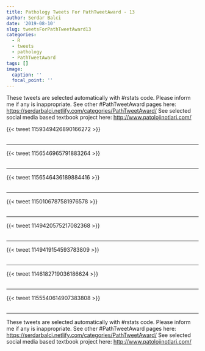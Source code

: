 ```yaml
---
title: Pathology Tweets For PathTweetAward - 13
author: Serdar Balci
date: '2019-08-10'
slug: tweetsForPathTweetAward13
categories:
  - R
  - tweets
  - pathology
  - PathTweetAward
tags: []
image:
  caption: ''
  focal_point: ''
---
```



These tweets are selected automatically with #rstats code. Please inform me if any is inappropriate.
See other #PathTweetAward pages here: https://serdarbalci.netlify.com/categories/PathTweetAward/ 
See selected social media based textbook project here: http://www.patolojinotlari.com/

{{< tweet 1159349426890166272 >}}
<br>
<br>
<hr>
{{< tweet 1156546965791883264 >}}
<br>
<br>
<hr>
{{< tweet 1156546436189884416 >}}
<br>
<br>
<hr>
{{< tweet 1150106787581976578 >}}
<br>
<br>
<hr>
{{< tweet 1149420575217082368 >}}
<br>
<br>
<hr>
{{< tweet 1149419154593783809 >}}
<br>
<br>
<hr>
{{< tweet 1146182719036186624 >}}
<br>
<br>
<hr>
{{< tweet 1155540614907383808 >}}
<br>
<br>
<hr>


These tweets are selected automatically with #rstats code. Please inform me if any is inappropriate.
See other #PathTweetAward pages here: https://serdarbalci.netlify.com/categories/PathTweetAward/ 
See selected social media based textbook project here: http://www.patolojinotlari.com/

